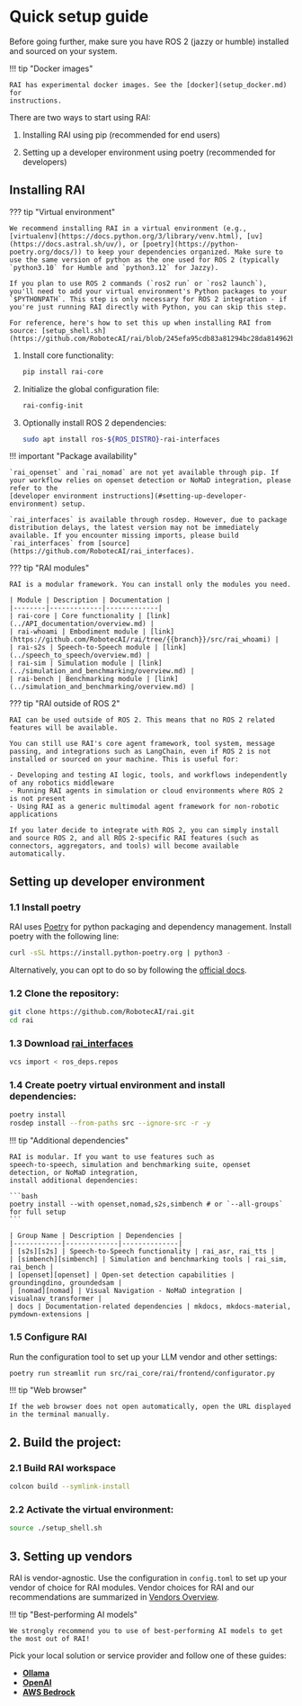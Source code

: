 # Quick setup guide

Before going further, make sure you have ROS 2 (jazzy or humble) installed and sourced on your system.

!!! tip "Docker images"

    RAI has experimental docker images. See the [docker](setup_docker.md) for
    instructions.

There are two ways to start using RAI:

1. Installing RAI using pip (recommended for end users)

2. Setting up a developer environment using poetry (recommended for developers)

## Installing RAI

??? tip "Virtual environment"

    We recommend installing RAI in a virtual environment (e.g., [virtualenv](https://docs.python.org/3/library/venv.html), [uv](https://docs.astral.sh/uv/), or [poetry](https://python-poetry.org/docs/)) to keep your dependencies organized. Make sure to use the same version of python as the one used for ROS 2 (typically `python3.10` for Humble and `python3.12` for Jazzy).

    If you plan to use ROS 2 commands (`ros2 run` or `ros2 launch`), you'll need to add your virtual environment's Python packages to your `$PYTHONPATH`. This step is only necessary for ROS 2 integration - if you're just running RAI directly with Python, you can skip this step.

    For reference, here's how to set this up when installing RAI from source: [setup_shell.sh](https://github.com/RobotecAI/rai/blob/245efa95cdb83a81294bc28da814962bff84be20/setup_shell.sh#L32)

1.  Install core functionality:

    ```bash
    pip install rai-core
    ```

2.  Initialize the global configuration file:

    ```bash
    rai-config-init
    ```

3.  Optionally install ROS 2 dependencies:

    ```bash
    sudo apt install ros-${ROS_DISTRO}-rai-interfaces
    ```

!!! important "Package availability"

    `rai_openset` and `rai_nomad` are not yet available through pip. If your workflow relies on openset detection or NoMaD integration, please refer to the
    [developer environment instructions](#setting-up-developer-environment) setup.

    `rai_interfaces` is available through rosdep. However, due to package distribution delays, the latest version may not be immediately available. If you encounter missing imports, please build `rai_interfaces` from [source](https://github.com/RobotecAI/rai_interfaces).

??? tip "RAI modules"

    RAI is a modular framework. You can install only the modules you need.

    | Module | Description | Documentation |
    |--------|-------------|-------------|
    | rai-core | Core functionality | [link](../API_documentation/overview.md) |
    | rai-whoami | Embodiment module | [link](https://github.com/RobotecAI/rai/tree/{{branch}}/src/rai_whoami) |
    | rai-s2s | Speech-to-Speech module | [link](../speech_to_speech/overview.md) |
    | rai-sim | Simulation module | [link](../simulation_and_benchmarking/overview.md) |
    | rai-bench | Benchmarking module | [link](../simulation_and_benchmarking/overview.md) |

??? tip "RAI outside of ROS 2"

    RAI can be used outside of ROS 2. This means that no ROS 2 related features will be available.

    You can still use RAI's core agent framework, tool system, message passing, and integrations such as LangChain, even if ROS 2 is not installed or sourced on your machine. This is useful for:

    - Developing and testing AI logic, tools, and workflows independently of any robotics middleware
    - Running RAI agents in simulation or cloud environments where ROS 2 is not present
    - Using RAI as a generic multimodal agent framework for non-robotic applications

    If you later decide to integrate with ROS 2, you can simply install and source ROS 2, and all ROS 2-specific RAI features (such as connectors, aggregators, and tools) will become available automatically.

## Setting up developer environment

### 1.1 Install poetry

RAI uses [Poetry](https://python-poetry.org/) for python packaging and dependency management.
Install poetry with the following line:

```bash
curl -sSL https://install.python-poetry.org | python3 -
```

Alternatively, you can opt to do so by following the
[official docs](https://python-poetry.org/docs/#installation).

### 1.2 Clone the repository:

```bash
git clone https://github.com/RobotecAI/rai.git
cd rai
```

### 1.3 Download [rai_interfaces](https://github.com/RobotecAI/rai_interfaces)

```bash
vcs import < ros_deps.repos
```

### 1.4 Create poetry virtual environment and install dependencies:

```bash
poetry install
rosdep install --from-paths src --ignore-src -r -y
```

!!! tip "Additional dependencies"

    RAI is modular. If you want to use features such as
    speech-to-speech, simulation and benchmarking suite, openset detection, or NoMaD integration,
    install additional dependencies:

    ```bash
    poetry install --with openset,nomad,s2s,simbench # or `--all-groups` for full setup
    ```

    | Group Name | Description | Dependencies |
    |------------|-------------|--------------|
    | [s2s][s2s] | Speech-to-Speech functionality | rai_asr, rai_tts |
    | [simbench][simbench] | Simulation and benchmarking tools | rai_sim, rai_bench |
    | [openset][openset] | Open-set detection capabilities | groundingdino, groundedsam |
    | [nomad][nomad] | Visual Navigation - NoMaD integration | visualnav_transformer |
    | docs | Documentation-related dependencies | mkdocs, mkdocs-material, pymdown-extensions |

### 1.5 Configure RAI

Run the configuration tool to set up your LLM vendor and other settings:

```bash
poetry run streamlit run src/rai_core/rai/frontend/configurator.py
```

!!! tip "Web browser"

    If the web browser does not open automatically, open the URL displayed in the terminal manually.

## 2. Build the project:

### 2.1 Build RAI workspace

```bash
colcon build --symlink-install
```

### 2.2 Activate the virtual environment:

```bash
source ./setup_shell.sh
```

## 3. Setting up vendors

RAI is vendor-agnostic. Use the configuration in `config.toml` to set up your vendor
of choice for RAI modules. Vendor choices for RAI and our recommendations are summarized in
[Vendors Overview](vendors.md).

!!! tip "Best-performing AI models"

    We strongly recommend you to use of best-performing AI models to get the most out of RAI!

Pick your local solution or service provider and follow one of these guides:

-   **[Ollama](https://ollama.com/download)**
-   **[OpenAI](https://platform.openai.com/docs/quickstart)**
-   **[AWS Bedrock](https://console.aws.amazon.com/bedrock/home?#/overview)**

[s2s]: ../tutorials/voice_interface.md
[simbench]: ../simulation_and_benchmarking/overview.md
[openset]: ../extensions/openset.md
[nomad]: ../extensions/nomad.md
